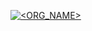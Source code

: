 [![<ORG_NAME>](https://circleci.com/gh/circleci/circleci_monorepo_partial_build.svg?style=svg)](https://circleci.com/gh/circleci/circleci_monorepo_partial_build)